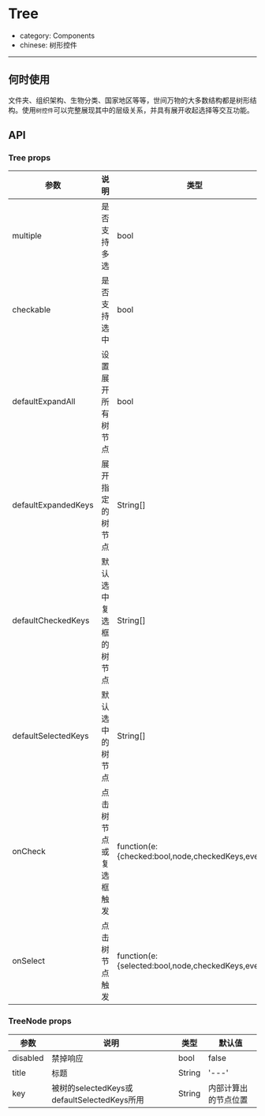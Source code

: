 # Tree

- category: Components
- chinese: 树形控件

---

## 何时使用

文件夹、组织架构、生物分类、国家地区等等，世间万物的大多数结构都是树形结构。使用`树控件`可以完整展现其中的层级关系，并具有展开收起选择等交互功能。

## API

### Tree props

| 参数       | 说明                                      | 类型       | 默认值 |
|-----------|------------------------------------------|------------|--------|
|multiple | 是否支持多选 | bool | false |
|checkable | 是否支持选中 | bool   | false    |
|defaultExpandAll | 设置展开所有树节点 | bool | false |
|defaultExpandedKeys | 展开指定的树节点 | String[] | false |
|defaultCheckedKeys | 默认选中复选框的树节点 | String[] | [] |
|defaultSelectedKeys | 默认选中的树节点 | String[] | [] |
|onCheck | 点击树节点或复选框触发 | function(e:{checked:bool,node,checkedKeys,event}) | - |
|onSelect | 点击树节点触发 | function(e:{selected:bool,node,checkedKeys,event}) | - |

### TreeNode props

| 参数       | 说明                                      | 类型       | 默认值 |
|-----------|------------------------------------------|------------|--------|
|disabled | 禁掉响应 | bool | false |
|title | 标题 | String | '---' |
|key | 被树的selectedKeys或defaultSelectedKeys所用 | String | 内部计算出的节点位置 |
